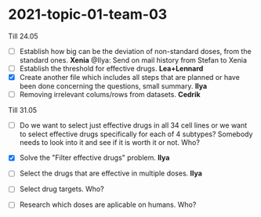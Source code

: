# 2021-topic-01-team-03

Till 24.05
- [ ] Establish how big can be the deviation of non-standard doses, from the standard ones. **Xenia**
      @Ilya: Send on mail history from Stefan to Xenia
- [ ] Establish the threshold for effective drugs. **Lea+Lennard**
- [x] Create another file which includes all steps that are planned or have been done concerning the questions, small summary. **Ilya**
- [ ] Removing irrelevant colums/rows from datasets. **Cedrik**

Till 31.05
- [ ] Do we want to select just effective drugs in all 34 cell lines or we want to select effective drugs specifically for each of 4 subtypes? Somebody needs to look into it and see if it is worth it or not. Who?
- [x] Solve the "Filter effective drugs" problem. **Ilya**
- [ ] Select the drugs that are effective in multiple doses. **Ilya**
- [ ] Select drug targets. Who?
- [ ] Research which doses are aplicable on humans. Who?

